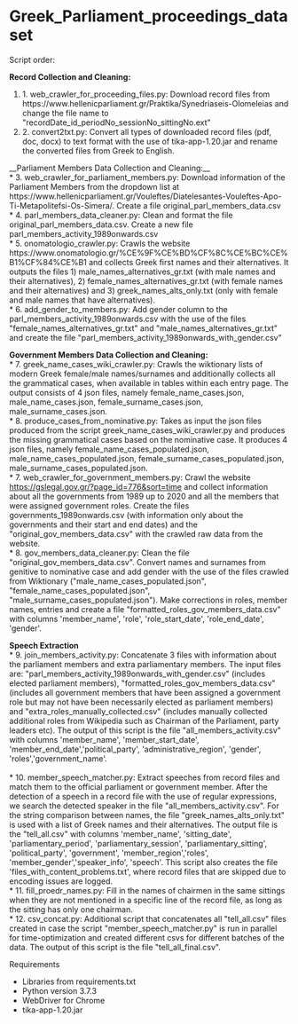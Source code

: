 # Greek_Parliament_proceedings_dataset

Script order:

__Record Collection and Cleaning:__<br />
<ol>
    <li>1. web_crawler_for_proceeding_files.py: Download record files from https://www.hellenicparliament.gr/Praktika/Synedriaseis-Olomeleias and change the file name to "recordDate_id_periodNo_sessionNo_sittingNo.ext"<br /></li> 
    <li>2. convert2txt.py: Convert all types of downloaded record files (pdf, doc, docx) to text format with the use of tika-app-1.20.jar and rename the converted files from Greek to English.<br /></li>
</ol>
__Parliament Members Data Collection and Cleaning:__<br />
    * 3. web_crawler_for_parliament_members.py: Download information of the Parliament Members from the dropdown list at https://www.hellenicparliament.gr/Vouleftes/Diatelesantes-Vouleftes-Apo-Ti-Metapolitefsi-Os-Simera/. Create a file original_parl_members_data.csv<br />
    * 4. parl_members_data_cleaner.py: Clean and format the file original_parl_members_data.csv. Create a new file parl_members_activity_1989onwards.csv<br />
    * 5. onomatologio_crawler.py: Crawls the website https://www.onomatologio.gr/%CE%9F%CE%BD%CF%8C%CE%BC%CE%B1%CF%84%CE%B1 and collects Greek first names and their alternatives. It outputs the files 1) male_names_alternatives_gr.txt (with male names and their alternatives), 2) female_names_alternatives_gr.txt (with female names and their alternatives) and 3) greek_names_alts_only.txt (only with female and male names that have alternatives).<br />
    * 6. add_gender_to_members.py: Add gender column to the parl_members_activity_1989onwards.csv with the use of the files "female_names_alternatives_gr.txt" and "male_names_alternatives_gr.txt" and create the file "parl_members_activity_1989onwards_with_gender.csv"<br />

__Government Members Data Collection and Cleaning:__<br />
    * 7. greek_name_cases_wiki_crawler.py: Crawls the wiktionary lists of modern Greek female/male names/surnames and additionally collects all the grammatical cases, when available in tables within each entry page. The output consists of 4 json files, namely female_name_cases.json, male_name_cases.json, female_surname_cases.json, male_surname_cases.json.<br />
    * 8. produce_cases_from_nominative.py: Takes as input the json files produced from the script greek_name_cases_wiki_crawler.py and produces the missing grammatical cases based on the nominative case. It produces 4 json files, namely female_name_cases_populated.json, male_name_cases_populated.json, female_surname_cases_populated.json, male_surname_cases_populated.json.<br />
    * 7. web_crawler_for_government_members.py: Crawl the website https://gslegal.gov.gr/?page_id=776&sort=time and collect information about all the governments from 1989 up to 2020 and all the members that were assigned government roles. Create the files governments_1989onwards.csv (with information only about the governments and their start and end dates) and the "original_gov_members_data.csv" with the crawled raw data from the website.<br />
    * 8. gov_members_data_cleaner.py: Clean the file "original_gov_members_data.csv". Convert names and surnames from genitive to nominative case and add gender with the use of the files crawled from Wiktionary ("male_name_cases_populated.json", "female_name_cases_populated.json", "male_surname_cases_populated.json"). Make corrections in roles, member names, entries and create a file "formatted_roles_gov_members_data.csv" with columns 'member_name', 'role', 'role_start_date', 'role_end_date', 'gender'.<br />

__Speech Extraction__<br />
    * 9. join_members_activity.py: Concatenate 3 files with information about the parliament members and extra parliamentary members. The input files are: "parl_members_activity_1989onwards_with_gender.csv" (includes elected parliament members), "formatted_roles_gov_members_data.csv" (includes all government members that have been assigned a government role but may not have been necessarily elected as parliament members) and "extra_roles_manually_collected.csv" (includes manually collected additional roles from Wikipedia such as Chairman of the Parliament, party leaders etc). The output of this script is the file "all_members_activity.csv" with columns 'member_name', 'member_start_date', 'member_end_date','political_party', 'administrative_region', 'gender', 'roles','government_name'.<br />  
    * 10. member_speech_matcher.py: Extract speeches from record files and match them to the official parliament or government member. After the detection of a speech in a record file with the use of regular expressions, we search the detected speaker in the file "all_members_activity.csv". For the string comparison between names, the file "greek_names_alts_only.txt" is used with a list of Greek names and their alternatives. The output file is the "tell_all.csv" with columns 'member_name', 'sitting_date', 'parliamentary_period', 'parliamentary_session', 'parliamentary_sitting', 'political_party', 'government', 'member_region','roles', 'member_gender','speaker_info', 'speech'. This script also creates the file 'files_with_content_problems.txt', where record files that are skipped due to encoding issues are logged.<br />
    * 11. fill_proedr_names.py: Fill in the names of chairmen in the same sittings when they are not mentioned in a specific line of the record file, as long as the sitting has only one chairman.<br />
    * 12. csv_concat.py: Additional script that concatenates all "tell_all.csv" files created in case the script "member_speech_matcher.py" is run in parallel for time-optimization and created different csvs for different batches of the data. The output of this script is the file "tell_all_final.csv".<br />

Requirements
- Libraries from requirements.txt
- Python version 3.7.3
- WebDriver for Chrome
- tika-app-1.20.jar